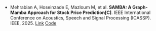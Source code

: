 * Mehrabian A, Hoseinzade E, Mazloum M, et al. <b>SAMBA: A Graph-Mamba Approach for Stock Price Prediction[C]</b>. IEEE International Conference on Acoustics, Speech and Signal Processing (ICASSP). IEEE, 2025. [Link](https://arxiv.org/abs/2410.03707) [Code](https://github.com/Ali-Meh619/SAMBA)